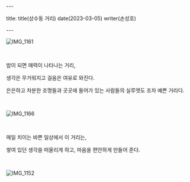\---

title: title(상수동 거리) date(2023-03-05) writer(손성호)

\---

![IMG_1161](https://dev-hand.github.io/blog/images/IMG_1161.jpeg)

<br/>

밤이 되면 매력이 나타나는 거리,

생각은 무거워지고 걸음은 여유로 와진다.

은은하고 차분한 조명들과 곳곳에 들어가 있는 사람들의 실루엣도 조차 예쁜 거리다.

<br/>

![IMG_1166](https://dev-hand.github.io/blog/images/IMG_1166.jpeg)

<br />

매일 치이는 바쁜 일상에서 이 거리는,

쌓여 있던 생각을 떠올리게 하고, 마음을 편안하게 만들어 준다.

<br />

![IMG_1152](https://dev-hand.github.io/blog/images/IMG_1152.jpeg)
